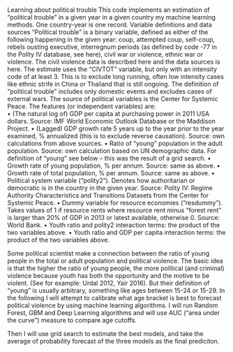 #
Learning about political trouble
This code implements an estimation of “political trouble” in a given year in a given country my machine learning methods. One country-year is one record.
Variable definitions and data sources
“Political trouble” is a binary variable, defined as either of the following happening in the given year: coup, attempted coup, self-coup, rebels ousting executive, interregnum periods (as defined by code -77 in the Polity IV database, see here), civil war or violence, ethnic war or violence. The civil violence data is described here and the data sources is here. The estimate uses the “CIVTOT” variable, but only with an intensity code of at least 3. This is to exclude long running, often low intensity cases like ethnic strife in China or Thailand that is still ongoing. The definition of “political trouble” includes only domestic events and excludes cases of external wars. The source of political variables is the Center for Systemic Peace.
The features (or independent variables) are:  
•	(The natural log of) GDP per capita at purchasing power in 2011 USA dollars. Source: IMF World Economic Outlook Database or the Maddison Project.
•	(Lagged) GDP growth rate 5 years up to the year prior to the year examined, % annualized (this is to exclude reverse causation). Source: own calculations from above sources.
•	Ratio of “young” population in the adult population. Source: own calculation based on UN demographic data. For definition of “young” see below – this was the result of a grid search.
•	Growth rate of young population, % per annum. Source: same as above.
•	Growth rate of total population, % per annum. Source: same as above.
•	Political system variable (“polity2”). Denotes how authoritarian or democratic is in the country in the given year. Source: Polity IV:  Regime Authority Characteristics and Transitions Datasets from the Center for Systemic Peace.
•	Dummy variable for resource economies (“resdummy”). Takes values of 1 if resource rents  where resource rent minus “forest rent” is larger than 20% of GDP in 2013 or latest available, otherwise 0. Source: World Bank.
•	Youth ratio and polity2 interaction terms:  the product of the two variables above.
•	Youth ratio and GDP per capita interaction terms:  the product of the two variables above.

Some political scientist make a connection between the ratio of young people in the total or adult population and political violence. The basic idea is that the higher the ratio of young people, the more political (and criminal) violence because youth has both the opportunity and the motive to be violent. (See for example: Urdal 2012, Yair 2016). But their definition of “young” is usually arbitrary, something like ages between 15-24 or 15-29. In the following I will attempt to calibrate what age bracket is best to forecast political violence by using machine learning algorithms. I will run Random Forest, GBM and Deep Learning algorithms and will use AUC (“area under the curve”) measure to compare age cutoffs.

Then I will use grid search to estimate the best models, and take the average of probability forecast of the three models as the final prediciton.

